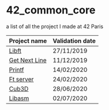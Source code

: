 # 42_common_core
a list of all the project I made at 42 Paris

| Project name  | Validation date |
| ------------- | --------------- |
| [Libft](https://github.com/florianne1212/libft_42) | 27/11/2019  |
| [Get Next Line](https://github.com/florianne1212/Get_next_line_42)  | 11/12/2019  |
| [Printf](https://github.com/florianne1212/Printf_42)  | 14/02/2020  |
| [Ft server](https://github.com/florianne1212/Ft_server_42)  | 24/02/2020  |
| [Cub3D](https://github.com/florianne1212/Cub3D_42)  | 28/06/2020  |
| [Libasm](https://github.com/florianne1212/Libasm_42)  | 02/07/2020  |


